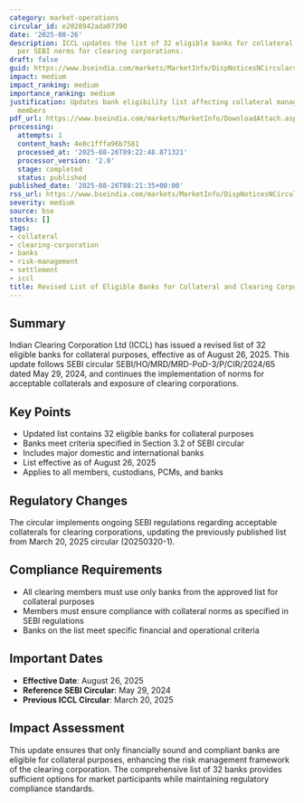 ```yaml
---
category: market-operations
circular_id: e2028942ada07390
date: '2025-08-26'
description: ICCL updates the list of 32 eligible banks for collateral purposes as
  per SEBI norms for clearing corporations.
draft: false
guid: https://www.bseindia.com/markets/MarketInfo/DispNoticesNCirculars.aspx?Noticeid={E97A84A1-01F9-4D3F-9C21-E25100CC1B91}&noticeno=20250826-7&dt=08/26/2025&icount=7&totcount=8&flag=0
impact: medium
impact_ranking: medium
importance_ranking: medium
justification: Updates bank eligibility list affecting collateral management for clearing
  members
pdf_url: https://www.bseindia.com/markets/MarketInfo/DownloadAttach.aspx?id=20250826-7&attachedId=
processing:
  attempts: 1
  content_hash: 4e8c1fffa96b7581
  processed_at: '2025-08-26T09:22:48.871321'
  processor_version: '2.0'
  stage: completed
  status: published
published_date: '2025-08-26T08:21:35+00:00'
rss_url: https://www.bseindia.com/markets/MarketInfo/DispNoticesNCirculars.aspx?Noticeid={E97A84A1-01F9-4D3F-9C21-E25100CC1B91}&noticeno=20250826-7&dt=08/26/2025&icount=7&totcount=8&flag=0
severity: medium
source: bse
stocks: []
tags:
- collateral
- clearing-corporation
- banks
- risk-management
- settlement
- iccl
title: Revised List of Eligible Banks for Collateral and Clearing Corporation Exposure
---
```


## Summary

Indian Clearing Corporation Ltd (ICCL) has issued a revised list of 32 eligible banks for collateral purposes, effective as of August 26, 2025. This update follows SEBI circular SEBI/HO/MRD/MRD-PoD-3/P/CIR/2024/65 dated May 29, 2024, and continues the implementation of norms for acceptable collaterals and exposure of clearing corporations.

## Key Points

- Updated list contains 32 eligible banks for collateral purposes
- Banks meet criteria specified in Section 3.2 of SEBI circular
- Includes major domestic and international banks
- List effective as of August 26, 2025
- Applies to all members, custodians, PCMs, and banks

## Regulatory Changes

The circular implements ongoing SEBI regulations regarding acceptable collaterals for clearing corporations, updating the previously published list from March 20, 2025 circular (20250320-1).

## Compliance Requirements

- All clearing members must use only banks from the approved list for collateral purposes
- Members must ensure compliance with collateral norms as specified in SEBI regulations
- Banks on the list meet specific financial and operational criteria

## Important Dates

- **Effective Date**: August 26, 2025
- **Reference SEBI Circular**: May 29, 2024
- **Previous ICCL Circular**: March 20, 2025

## Impact Assessment

This update ensures that only financially sound and compliant banks are eligible for collateral purposes, enhancing the risk management framework of the clearing corporation. The comprehensive list of 32 banks provides sufficient options for market participants while maintaining regulatory compliance standards.